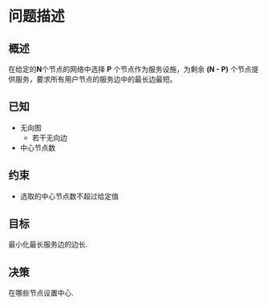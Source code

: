 # 问题描述

## 概述

在给定的**N**个节点的网络中选择 **P** 个节点作为服务设施，为剩余 **(N - P)** 个节点提供服务，要求所有用户节点的服务边中的最长边最短。


## 已知

- 无向图
  - 若干无向边
- 中心节点数


## 约束

- 选取的中心节点数不超过给定值


## 目标

最小化最长服务边的边长.


## 决策

在哪些节点设置中心.
